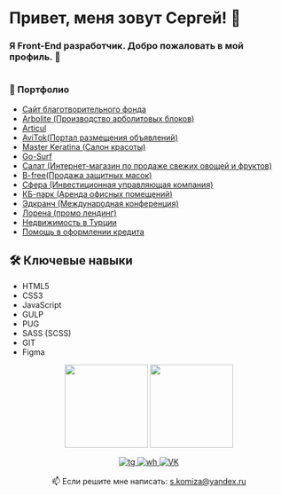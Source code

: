 
# Привет, меня зовут Сергей! 👋

### Я Front-End разработчик. Добро пожаловать в мой профиль. 🤗

#

### 📜 Портфолио
*   <a href="https://sergeykomyza.github.io/Blagotvoritelniy-fond/build/" target="_blank">Сайт благотворительного фонда</a>
*   <a href="https://sergeykomyza.github.io/arbolite/build/">Arbolite (Производство арболитовых блоков)</a>
*   <a href="https://sergeykomyza.github.io/Articul/build/">Articul </a>
*   <a href="https://sergeykomyza.github.io/AviTok/build/">AviTok(Портал размещения объявлений)</a>
*   <a href="https://sergeykomyza.github.io/Master-Keratina/">Master Keratina (Салон красоты)</a>
*   <a href="https://sergeykomyza.github.io/Go-Surf/build/index.html">Go-Surf</a>
*   <a href="https://sergeykomyza.github.io/Salat/build/index.html">Салат (Интернет-магазин по продаже свежих овощей и фруктов)</a>
*   <a href="https://sergeykomyza.github.io/B-Free/">B-free(Продажа защитных масок)</a>
*   <a href="https://sergeykomyza.github.io/Sphera/build/index.html">Сфера (Инвестиционная управляющая компания)</a>
*   <a href="https://sergeykomyza.github.io/KBPark/build/index.html">КБ-парк (Аренда офисных помещений)</a>
*   <a href="https://edcrunch.online/">Эдкранч (Международная конференция) </a>
*   <a href="https://sergeykomyza.github.io/lorena-promo/build">Лорена (промо лендинг)</a>
*   <a href="https://sergeykomyza.github.io/nedvijimost/build/home.html">Недвижимость в Турции</a>
*   <a href="https://sergeykomyza.github.io/Master-Kredit/build/home.html">Помощь в оформлении кредита</a>

## 🛠 Ключевые навыки
*   HTML5
*   CSS3
*   JavaScript
*   GULP
*   PUG
*   SASS (SCSS)
*   GIT
*   Figma

<p align='center'>
   <a href="https://github-readme-stats.vercel.app/api?username=sergeykomyza&show_icons=true&count_private=true"><img
           height=150
           src="https://github-readme-stats.vercel.app/api?username=sergeykomyza&show_icons=true&count_private=true"/></a>
   <a href="https://github.com/romankh3/github-readme-stats"><img height=150
                                                                  src="https://github-readme-stats.vercel.app/api/top-langs/?username=sergeykomyza&layout=compact"/></a>
</p>

<p align='center'>
	<a href="http://t.me/sergeykomyza" target="_blank">
		<img src="https://img.shields.io/badge/Telegram-2CA5E0?style=for-the-badge&logo=telegram&logoColor=white" alt="tg">
	</a>
	<a href="https://wa.me/79882592565" target="_blank">
		<img src="https://img.shields.io/badge/WhatsApp-25D366?style=for-the-badge&logo=whatsapp&logoColor=white" alt="wh">
	</a>
	<a href="https://vk.com/id141299749" target="_blank">
		<img src="https://img.shields.io/badge/VK-2CA5E0?style=for-the-badge&logo=VK&logoColor=white" alt="VK" >
	</a>
	<br><br>
	📫 Если решите мне написать: <a href='mailto:s.komiza@yandex.ru'>s.komiza@yandex.ru</a>
</p>


















